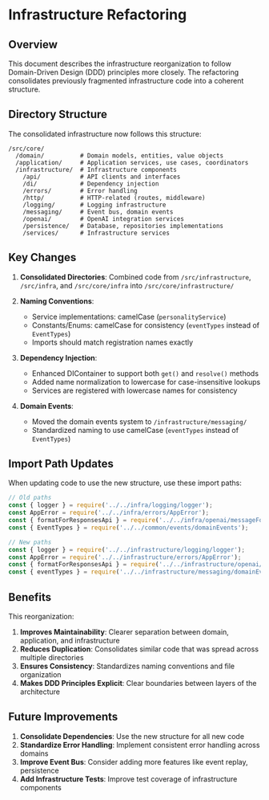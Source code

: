 # Infrastructure Refactoring

## Overview

This document describes the infrastructure reorganization to follow Domain-Driven Design (DDD) principles more closely. The refactoring consolidates previously fragmented infrastructure code into a coherent structure.

## Directory Structure

The consolidated infrastructure now follows this structure:

```
/src/core/
  /domain/          # Domain models, entities, value objects
  /application/     # Application services, use cases, coordinators
  /infrastructure/  # Infrastructure components
    /api/           # API clients and interfaces
    /di/            # Dependency injection
    /errors/        # Error handling
    /http/          # HTTP-related (routes, middleware)
    /logging/       # Logging infrastructure
    /messaging/     # Event bus, domain events
    /openai/        # OpenAI integration services
    /persistence/   # Database, repositories implementations
    /services/      # Infrastructure services
```

## Key Changes

1. **Consolidated Directories**: Combined code from `/src/infrastructure`, `/src/infra`, and `/src/core/infra` into `/src/core/infrastructure/`

2. **Naming Conventions**:
   - Service implementations: camelCase (`personalityService`)
   - Constants/Enums: camelCase for consistency (`eventTypes` instead of `EventTypes`)
   - Imports should match registration names exactly

3. **Dependency Injection**:
   - Enhanced DIContainer to support both `get()` and `resolve()` methods
   - Added name normalization to lowercase for case-insensitive lookups
   - Services are registered with lowercase names for consistency

4. **Domain Events**:
   - Moved the domain events system to `/infrastructure/messaging/`
   - Standardized naming to use camelCase (`eventTypes` instead of `EventTypes`)

## Import Path Updates

When updating code to use the new structure, use these import paths:

```javascript
// Old paths
const { logger } = require('../../infra/logging/logger');
const AppError = require('../../infra/errors/AppError');
const { formatForResponsesApi } = require('../../infra/openai/messageFormatter');
const { EventTypes } = require('../../common/events/domainEvents');

// New paths
const { logger } = require('../../infrastructure/logging/logger');
const AppError = require('../../infrastructure/errors/AppError');
const { formatForResponsesApi } = require('../../infrastructure/openai/messageFormatter');
const { eventTypes } = require('../../infrastructure/messaging/domainEvents');
```

## Benefits

This reorganization:

1. **Improves Maintainability**: Clearer separation between domain, application, and infrastructure
2. **Reduces Duplication**: Consolidates similar code that was spread across multiple directories
3. **Ensures Consistency**: Standardizes naming conventions and file organization
4. **Makes DDD Principles Explicit**: Clear boundaries between layers of the architecture

## Future Improvements

1. **Consolidate Dependencies**: Use the new structure for all new code
2. **Standardize Error Handling**: Implement consistent error handling across domains
3. **Improve Event Bus**: Consider adding more features like event replay, persistence
4. **Add Infrastructure Tests**: Improve test coverage of infrastructure components 